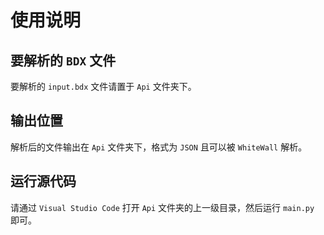 # 使用说明

## 要解析的 `BDX` 文件
要解析的 `input.bdx` 文件请置于 `Api` 文件夹下。

## 输出位置
解析后的文件输出在 `Api` 文件夹下，格式为 `JSON` 且可以被 `WhiteWall` 解析。

## 运行源代码
请通过 `Visual Studio Code` 打开 `Api` 文件夹的上一级目录，然后运行 `main.py` 即可。